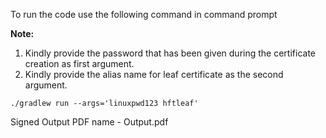 To run the code use the following command in command prompt

**Note:**
1. Kindly provide the password that has been given during the certificate creation as first argument.
2. Kindly provide the alias name for leaf certificate as the second argument.

```
./gradlew run --args='linuxpwd123 hftleaf'

```

Signed Output PDF name - Output.pdf